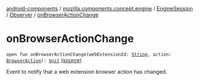 [android-components](../../../index.md) / [mozilla.components.concept.engine](../../index.md) / [EngineSession](../index.md) / [Observer](index.md) / [onBrowserActionChange](./on-browser-action-change.md)

# onBrowserActionChange

`open fun onBrowserActionChange(webExtensionId: `[`String`](https://kotlinlang.org/api/latest/jvm/stdlib/kotlin/-string/index.html)`, action: `[`BrowserAction`](../../../mozilla.components.concept.engine.webextension/-browser-action/index.md)`): `[`Unit`](https://kotlinlang.org/api/latest/jvm/stdlib/kotlin/-unit/index.html) [(source)](https://github.com/mozilla-mobile/android-components/blob/master/components/concept/engine/src/main/java/mozilla/components/concept/engine/EngineSession.kt#L75)

Event to notify that a web extension browser action has changed.

